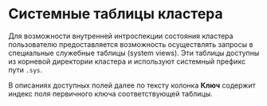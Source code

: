 # Системные таблицы кластера

Для возможности внутренней интроспекции состояния кластера пользователю предоставляется возможность осуществлять запросы в специальные служебные таблицы (system views). Эти таблицы доступны из корневой директории кластера и используют системный префикс пути `.sys`.

В описаниях доступных полей далее по тексту колонка **Ключ** содержит индекс поля первичного ключа соответствующей таблицы.

